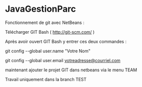 # JavaGestionParc

Fonctionnement de git avec NetBeans :

Télécharger GIT Bash ( http://git-scm.com/ )

Après avoir ouvert GIT Bash y entrer ces deux commandes :

git config --global user.name "Votre Nom"

git config --global user.email votreadresse@courriel.com

maintenant ajouter le projet GIT dans netbeans via le menu TEAM

Travail uniquement dans la branch TEST
